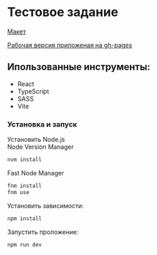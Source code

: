 # Тестовое задание

[Макет](<https://www.figma.com/design/HV0s9rd8ORcoulJkw23kws/Front-test-(Copy)?node-id=0-1&t=KDEsh4t16Ybw2uzC-1>)

[Рабочая версия приложеная на gh-pages]()

## Ипользованные инструменты:

- React
- TypeScript
- SASS
- Vite

### Установка и запуск

Установить Node.js  
Node Version Manager

```bash
nvm install
```

Fast Node Manager

```bash
fnm install
fnm use
```

Установить зависимости:

```bash
npm install
```

Запустить проложение:

```bash
npm run dev
```
